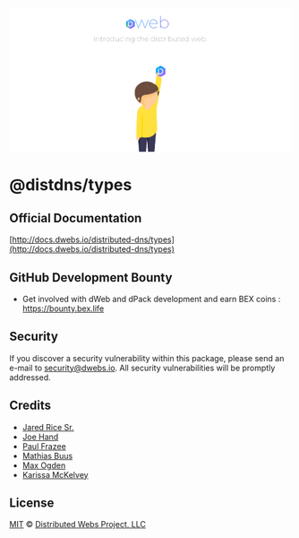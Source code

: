 [![DistributedDNS](https://raw.githubusercontent.com/DistributedWeb/dweb-design/master/repo-headers/dweb-repo-header.png)](https://dwebs.io)<br>

# @distdns/types

## Official Documentation

[http://docs.dwebs.io/distributed-dns/types](http://docs.dwebs.io/distributed-dns/types)

## GitHub Development Bounty

- Get involved with dWeb and dPack development and earn BEX coins : https://bounty.bex.life

## Security

If you discover a security vulnerability within this package, please send an e-mail to security@dwebs.io. All security vulnerabilities will be promptly addressed.

## Credits

- [Jared Rice Sr.](https://github.com/jaredricesr)
- [Joe Hand](https://github.com/joehand)
- [Paul Frazee](https://github.com/pfrazee)
- [Mathias Buus](https://github.com/mafintosh)
- [Max Ogden](https://github.com/maxogden)
- [Karissa McKelvey](https://github.com/karissa)

## License

[MIT](LICENSE.md) © [Distributed Webs Project, LLC](https://distributedwebs.org)
